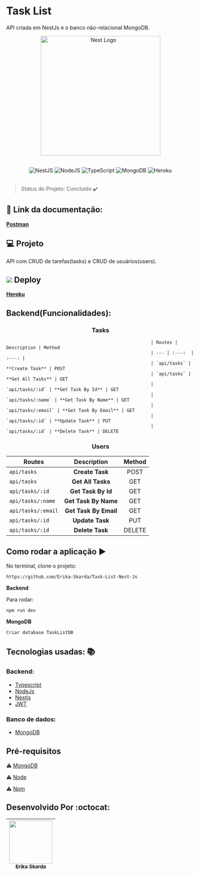# Task List 

API criada em NestJs e o banco não-relacional MongoDB.

<p align="center">
  <a href="http://nestjs.com/" target="blank"><img src="https://nestjs.com/img/logo_text.svg" width="320" alt="Nest Logo" /></a>
</p>
</br>   

<div align="center">
 <img alt="NestJS" src="https://img.shields.io/badge/nestjs-%23E0234E.svg?style=for-the-badge&logo=nestjs&logoColor=white" />
 <img alt="NodeJS" src="https://img.shields.io/badge/node.js-%2343853D.svg?style=for-the-badge&logo=node-dot-js&logoColor=white"/>
 <img alt="TypeScript" src="https://img.shields.io/badge/typescript-%23007ACC.svg?style=for-the-badge&logo=typescript&logoColor=white"/>
 <img alt="MongoDB" src ="https://img.shields.io/badge/MongoDB-%234ea94b.svg?style=for-the-badge&logo=mongodb&logoColor=white"/>
 <img alt="Heroku" src="https://img.shields.io/badge/heroku-%23430098.svg?style=for-the-badge&logo=heroku&logoColor=white"/>
</div>
</br>

> Status do Projeto: Concluído :heavy_check_mark: 


## :book:  Link da documentação:

<b>[Postman](https://documenter.getpostman.com/view/15971782/TzkzrfM2)</b>

## 💻 Projeto

API com CRUD de tarefas(tasks) e CRUD de usuários(users).

## <img src="https://github.com/Erika-Skarda/Pokemon/blob/main/bulbasaur_icon-icons.com_67580.ico" /> Deploy

 <b>[Heroku](https://tasklistnest.herokuapp.com/)</b>

## Backend(Funcionalidades):

<h3 align="center"><b>Tasks</b></h3>

                                                          | Routes | Description | Method 
                                                          | --- | :---:  | :---: |
                                                          | `api/tasks` | **Create Task** | POST 
                                                          | `api/tasks` | **Get All Tasks** | GET 
                                                          | `api/tasks/:id` | **Get Task By Id** | GET 
                                                          | `api/tasks/:name` | **Get Task By Name** | GET
                                                          | `api/tasks/:email` | **Get Task By Email** | GET
                                                          | `api/tasks/:id` | **Update Task** | PUT 
                                                          | `api/tasks/:id` | **Delete Task** | DELETE 

<h3 align="center"><b>Users</b></h3>

| Routes | Description | Method 
| --- | :---:  | :---: |
| `api/tasks` | **Create Task** | POST 
| `api/tasks` | **Get All Tasks** | GET 
| `api/tasks/:id` | **Get Task By Id** | GET 
| `api/tasks/:name` | **Get Task By Name** | GET
| `api/tasks/:email` | **Get Task By Email** | GET
| `api/tasks/:id` | **Update Task** | PUT 
| `api/tasks/:id` | **Delete Task** | DELETE 
 

## Como rodar a aplicação :arrow_forward:

No terminal, clone o projeto: 

```
https://github.com/Erika-Skarda/Task-List-Nest-Js

```
<b><p>Backend</p></b>

Para rodar:

```
npm run dev

```
<b><p>MongoDB</p></b>

```
Criar database TaskListDB

```

## Tecnologias usadas: :books:

### Backend: 

- [Typescript](https://www.typescriptlang.org/)
- [NodeJs](https://nodejs.org/en/download)
- [Nestjs](https://nestjs.com/)
- [JWT](https://jwt.io/)

### Banco de dados:

- [MongoDB](https://www.mongodb.com/)

## Pré-requisitos

:warning: [MongoDB](https://www.mongodb.com/)

:warning: [Node](https://nodejs.org/en/download/)

:warning: [Npm](https://www.npmjs.com/)

## Desenvolvido Por :octocat:

| [<img src="https://avatars1.githubusercontent.com/u/60902843?s=400&u=fca9219fa3416ab4b849077b9248f71d44133283&v=4" width=115><br><sub>Erika Skarda</sub>](https://www.linkedin.com/in/erika-skarda/) | 
| :---: |
